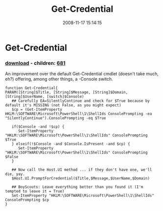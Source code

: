﻿---
pid:            680
poster:         Joel Bennett
title:          Get-Credential
date:           2008-11-17 15:14:15
format:         posh
parent:         0
parent:         0
children:       681
---

# Get-Credential

### [download](680.ps1) - children: [681](681.md)

An improvement over the default Get-Credential cmdlet (doesn't take much, eh?) offering, among other things, a -Console switch.

```posh
function Get-Credential{ 
PARAM([String]$Title, [String]$Message, [String]$Domain, [String]$UserName, [switch]$Console)
   ## Carefully EA=SilentlyContinue and check for $True because by default it's MISSING (not False, as you might expect)
   $cp = (Get-ItemProperty HKLM:\SOFTWARE\Microsoft\PowerShell\1\ShellIds ConsolePrompting -ea "SilentlyContinue").ConsolePrompting -eq $True

   if($Console -and !$cp) {
      Set-ItemProperty "HKLM:\SOFTWARE\Microsoft\PowerShell\1\ShellIds" ConsolePrompting $True
   } elseif(!$Console -and $Console.IsPresent -and $cp) {
      Set-ItemProperty "HKLM:\SOFTWARE\Microsoft\PowerShell\1\ShellIds" ConsolePrompting $False
   }

   ## Now call the Host.UI method ... if they don't have one, we'll die, yay.
   $Host.UI.PromptForCredential($Title,$Message,$UserName,$Domain)

   ## BoyScouts: Leave everything better than you found it (I'm tempted to leave it = True)
   Set-ItemProperty "HKLM:\SOFTWARE\Microsoft\PowerShell\1\ShellIds" ConsolePrompting $cp
}
```
